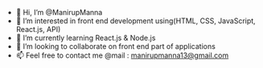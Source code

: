 - 👋 Hi, I’m @ManirupManna
- 👀 I’m interested in front end development using(HTML, CSS, JavaScript, React.js, API)
- 🌱 I’m currently learning React.js & Node.js
- 💞️ I’m looking to collaborate on front end part of applications
- 📫 Feel free to contact me @mail : manirupmanna13@gmail.com

<!---
ManirupManna/ManirupManna is a ✨ special ✨ repository because its `README.md` (this file) appears on your GitHub profile.
You can click the Preview link to take a look at your changes.
--->
